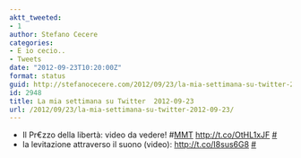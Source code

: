 ```yaml
---
aktt_tweeted:
- 1
author: Stefano Cecere
categories:
- E io cecio..
- Tweets
date: "2012-09-23T10:20:00Z"
format: status
guid: http://stefanocecere.com/2012/09/23/la-mia-settimana-su-twitter-2012-09-23/
id: 2948
title: La mia settimana su Twitter  2012-09-23
url: /2012/09/23/la-mia-settimana-su-twitter-2012-09-23/
---
```


<ul class="aktt_tweet_digest">
  <li>
    Il Pr€zzo della libertà: video da vedere! #<a href="http://search.twitter.com/search?q=%23MMT" class="aktt_hashtag">MMT</a> <a href="http://t.co/OtHL1xJF" rel="nofollow">http://t.co/OtHL1xJF</a> <a href="http://twitter.com/StefanoCecere/statuses/249789658488254464" class="aktt_tweet_time">#</a>
  </li>
  <li>
    la levitazione attraverso il suono (video): <a href="http://t.co/I8sus6G8" rel="nofollow">http://t.co/I8sus6G8</a> <a href="http://twitter.com/StefanoCecere/statuses/248010807667994626" class="aktt_tweet_time">#</a>
  </li>
</ul>